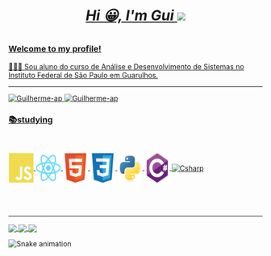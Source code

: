 <a href="https://github.com/Guilherme-ap">
<h1 align="center"><i>Hi 😀, I'm Gui <img src="https://raw.githubusercontent.com/iampavangandhi/iampavangandhi/master/gifs/Hi.gif" width="30px"></i><h1>
<h3 align="auto"> Welcome to my profile!</h3>
👨🏼‍🎓 Sou aluno do curso de Análise e Desenvolvimento de Sistemas no Instituto Federal de São Paulo em Guarulhos.
<hr>
  <div>
  <img src="https://github-readme-stats.vercel.app/api/top-langs?username=Guilherme-ap&show_icons=true&theme=dark&title_color=ffb8b8&text_color=dedede&locale=en&layout=compact" alt="Guilherme-ap" style="height:180px;max-height:100%;"/>
    <img src="https://github-readme-stats.vercel.app/api?username=Guilherme-ap&show_icons=true&theme=dark&title_color=ffadd2&text_color=ededed&locale=en" alt="Guilherme-ap" style="height:180px;max-height:100%"/>
</p>

  </div>


 <div>
   <h3 align="auto">📚studying </h3>
    </div>
     <br><br>
  <div align="auto">
  <img align="center" target="_blank" alt="Js" height="60" width="50" src="https://raw.githubusercontent.com/devicons/devicon/master/icons/javascript/javascript-plain.svg" >
  <img align="center" target="_blank" alt="React" height="60" width="50" src="https://raw.githubusercontent.com/devicons/devicon/master/icons/react/react-original.svg">
  <img align="center" target="_blank" alt="HTML" height="60" width="50" src="https://raw.githubusercontent.com/devicons/devicon/master/icons/html5/html5-original.svg">
  <img align="center" target="_blank" alt="CSS" height="60" width="50" src="https://raw.githubusercontent.com/devicons/devicon/master/icons/css3/css3-original.svg">
  <img align="center" target="_blank" alt="Python" height="60" width="50" src="https://raw.githubusercontent.com/devicons/devicon/master/icons/python/python-original.svg">
  <img align="center" target="_blank" alt="Csharp" height="60" width="50" src="https://raw.githubusercontent.com/devicons/devicon/master/icons/csharp/csharp-original.svg">
  <img align="center" target="_blank" alt="Csharp" height="60" width="50" src="https://cdn.jsdelivr.net/gh/devicons/devicon/icons/php/php-original.svg">
  <br>
  </div>
    </div>
  <br><br><br>
  <hr>
  
 <div>
<a href="https://www.linkedin.com/in/guilherme-alves-pereira-928707221/" target="_blank">
  <img src="https://img.shields.io/badge/-LinkedIn-%230077B5?style=for-the-badge&logo=linkedin&logoColor=white" target="_blank" align="center">
   </a> 
<a href="https://wa.me/5511910576589?text=Ol%C3%A1">
  <img src="https://logodownload.org/wp-content/uploads/2015/04/whatsapp-logo-png-0-2048x2048.png" target="_blank" height:"30" width="60" align="center">
   </a>
   <a href="https://www.instagram.com/gui_moe/">
     <img src="https://upload.wikimedia.org/wikipedia/commons/thumb/a/a5/Instagram_icon.png/2048px-Instagram_icon.png" target="_blank" height:"30" width="50" align="center">
   </a>


 
![Snake animation](https://github.com/Guilherme-ap/Guilherme-ap/blob/output/github-contribution-grid-snake.svg)
